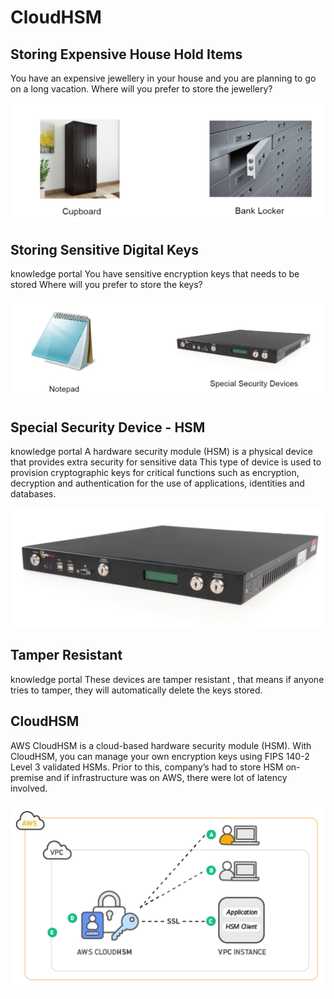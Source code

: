 # CloudHSM

## Storing Expensive House Hold Items

You have an expensive jewellery in your house and you are planning to go on a long
vacation.
Where will you prefer to store the jewellery?

<div align="center">
<img src="images/image1.png" alt="IAM Policies" width="600">
</div>

## Storing Sensitive Digital Keys

knowledge portal
You have sensitive encryption keys that needs to be stored
Where will you prefer to store the keys?

<div align="center">
<img src="images/image2.png" alt="IAM Policies" width="600">
</div>

## Special Security Device - HSM

knowledge portal
A hardware security module (HSM) is a physical device that provides extra security for
sensitive data
This type of device is used to provision cryptographic keys for critical functions such as
encryption, decryption and authentication for the use of applications, identities and
databases.

<div align="center">
<img src="images/image3.png" alt="IAM Policies" width="600">
</div>

## Tamper Resistant

knowledge portal
These devices are tamper resistant , that means if anyone tries to tamper, they will
automatically delete the keys stored.

## CloudHSM

AWS CloudHSM is a cloud-based hardware security module (HSM).
With CloudHSM, you can manage your own encryption keys using FIPS 140-2 Level 3
validated HSMs.
Prior to this, company’s had to store HSM on-premise and if infrastructure was on AWS,
there were lot of latency involved.

<div align="center">
<img src="images/image4.png" alt="IAM Policies" width="600">
</div>